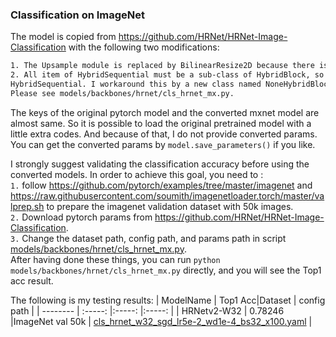 ### Classification on ImageNet
The model is copied from <https://github.com/HRNet/HRNet-Image-Classification> with the following two modifications:

```bash
1. The Upsample module is replaced by BilinearResize2D because there is no native support of nearest resizing in mxnet.
2. All item of HybridSequential must be a sub-class of HybridBlock, so it is not possible to put None into a
HybridSequential. I workaround this by a new class named NoneHybridBlock.
Please see models/backbones/hrnet/cls_hrnet_mx.py.
```

The keys of the original pytorch model and the converted mxnet model are almost same. So it is possible to load the original
pretrained model with a little extra codes. And because of that, I do not provide converted params. You can get the converted params
by `model.save_parameters()` if you like.

I strongly suggest validating the classification accuracy before using the converted models. In order to achieve this goal,
you need to :<br>
`1.` follow <https://github.com/pytorch/examples/tree/master/imagenet> and <https://raw.githubusercontent.com/soumith/imagenetloader.torch/master/valprep.sh>
to prepare the imagenet validation dataset with 50k images. <br>
`2.` Download pytorch params from <https://github.com/HRNet/HRNet-Image-Classification>. <br>
`3.` Change the dataset path, config path, and params path in script [models/backbones/hrnet/cls_hrnet_mx.py](models/backbones/hrnet/cls_hrnet_mx.py). <br>
After having done these things, you can run `python models/backbones/hrnet/cls_hrnet_mx.py` directly, and you will see the Top1 acc result.

The following is my testing results:
|  ModelName   | Top1 Acc|Dataset          | config path |
| --------     | :-----:          |:-----:          |:-----:      |
| HRNetv2-W32  |  0.78246     |ImageNet val 50k |  [cls_hrnet_w32_sgd_lr5e-2_wd1e-4_bs32_x100.yaml](models/backbones/hrnet/torch_hrnet_cfgs/cls/cls_hrnet_w32_sgd_lr5e-2_wd1e-4_bs32_x100.yaml) |
